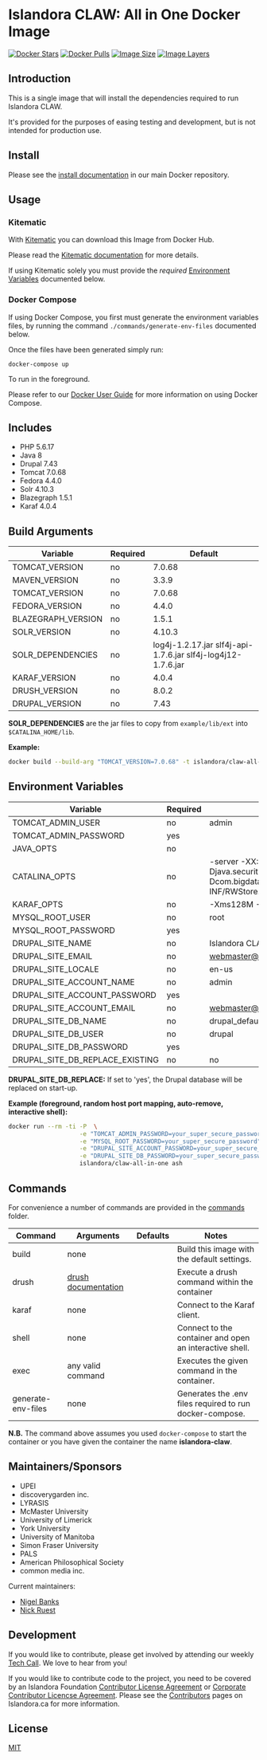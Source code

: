 # Islandora CLAW: All in One Docker Image

[![Docker Stars](https://img.shields.io/docker/stars/islandora/claw-all-in-one.svg)](https://hub.docker.com/r/islandora/claw-all-in-one/)
[![Docker Pulls](https://img.shields.io/docker/pulls/islandora/claw-all-in-one.svg)](https://hub.docker.com/r/islandora/claw-all-in-one/)
[![Image Size](https://img.shields.io/imagelayers/image-size/islandora/claw-all-in-one/latest.svg)](https://imagelayers.io/?images=islandora/claw-all-in-one:latest)
[![Image Layers](https://img.shields.io/imagelayers/layers/islandora/claw-all-in-one/latest.svg)](https://imagelayers.io/?images=islandora/claw-all-in-one:latest)

## Introduction

This is a single image that will install the dependencies required to run Islandora CLAW.

It's provided for the purposes of easing testing and development, but is not intended for production use. 

## Install

Please see the [install documentation](https://github.com/Islandora-CLAW/claw-docker/blob/master/docs/install-guide.md)
in our main Docker repository.

## Usage

### Kitematic

With [Kitematic](https://kitematic.com/) you can download this Image from Docker Hub.

Please read the [Kitematic documentation](https://docs.docker.com/kitematic/userguide/) for more details.

If using Kitematic solely you must provide the *required* [Environment Variables](#environment_variables) documented below.

### Docker Compose

If using Docker Compose, you first must generate the environment variables files, by running the command ```./commands/generate-env-files``` documented below.

Once the files have been generated simply run:

`docker-compose up`

To run in the foreground.

Please refer to our [Docker User Guide](https://github.com/Islandora-CLAW/claw-docker/blob/master/docs/docker-user-guide.md) for more information on using Docker Compose.

## Includes

* PHP 5.6.17
* Java 8
* Drupal 7.43
* Tomcat 7.0.68
* Fedora 4.4.0
* Solr 4.10.3
* Blazegraph 1.5.1
* Karaf 4.0.4

## Build Arguments

| Variable           | Required |                                                      Default |
|--------------------|----------|--------------------------------------------------------------|
| TOMCAT_VERSION     | no       |                                                       7.0.68 |
| MAVEN_VERSION      | no       |                                                        3.3.9 |
| TOMCAT_VERSION     | no       |                                                       7.0.68 |
| FEDORA_VERSION     | no       |                                                        4.4.0 |
| BLAZEGRAPH_VERSION | no       |                                                        1.5.1 |
| SOLR_VERSION       | no       |                                                       4.10.3 |
| SOLR_DEPENDENCIES  | no       | log4j-1.2.17.jar slf4j-api-1.7.6.jar slf4j-log4j12-1.7.6.jar |
| KARAF_VERSION      | no       |                                                        4.0.4 |
| DRUSH_VERSION      | no       |                                                        8.0.2 |
| DRUPAL_VERSION     | no       |                                                         7.43 |

**SOLR_DEPENDENCIES** are the jar files to copy from ```example/lib/ext``` into ```$CATALINA_HOME/lib```.

**Example:**
```bash
docker build --build-arg "TOMCAT_VERSION=7.0.68" -t islandora/claw-all-in-one .
```

## Environment Variables

| Variable                        | Required | Default                                                                                                                                                                                                                                                |
|---------------------------------|----------|--------------------------------------------------------------------------------------------------------------------------------------------------------------------------------------------------------------------------------------------------------|
| TOMCAT_ADMIN_USER               | no       | admin                                                                                                                                                                                                                                                  |
| TOMCAT_ADMIN_PASSWORD           | yes      |                                                                                                                                                                                                                                                        |
| JAVA_OPTS                       | no       |                                                                                                                                                                                                                                                        |
| CATALINA_OPTS                   | no       | -server -XX:+CMSClassUnloadingEnabled -Djava.awt.headless=true -Djava.security.egd=file:/dev/./urandom" -Dfcrepo.home=/mnt/fedora-data -Dcom.bigdata.rdf.sail.webapp.ConfigParams.propertyFile=/opt/tomcat/webapps/bigdata/WEB-INF/RWStore.properties" |
| KARAF_OPTS                      | no       | -Xms128M -Xmx512M -XX:+UnlockDiagnosticVMOptions -XX:+UnsyncloadClass                                                                                                                                                                                  |
| MYSQL_ROOT_USER                 | no       | root                                                                                                                                                                                                                                                   |
| MYSQL_ROOT_PASSWORD             | yes      |                                                                                                                                                                                                                                                        |
| DRUPAL_SITE_NAME                | no       | Islandora CLAW                                                                                                                                                                                                                                         |
| DRUPAL_SITE_EMAIL               | no       | webmaster@localhost.com                                                                                                                                                                                                                                |
| DRUPAL_SITE_LOCALE              | no       | en-us                                                                                                                                                                                                                                                  |
| DRUPAL_SITE_ACCOUNT_NAME        | no       | admin                                                                                                                                                                                                                                                  |
| DRUPAL_SITE_ACCOUNT_PASSWORD    | yes      |                                                                                                                                                                                                                                                        |
| DRUPAL_SITE_ACCOUNT_EMAIL       | no       | webmaster@localhost.com                                                                                                                                                                                                                                |
| DRUPAL_SITE_DB_NAME             | no       | drupal_default                                                                                                                                                                                                                                         |
| DRUPAL_SITE_DB_USER             | no       | drupal                                                                                                                                                                                                                                                 |
| DRUPAL_SITE_DB_PASSWORD         | yes      |                                                                                                                                                                                                                                                        |
| DRUPAL_SITE_DB_REPLACE_EXISTING | no       | no                                                                                                                                                                                                                                                     |

**DRUPAL_SITE_DB_REPLACE:** If set to 'yes', the Drupal database will be replaced on start-up. 

**Example (foreground, random host port mapping, auto-remove, interactive shell):**
```bash
docker run --rm -ti -P  \
                    -e "TOMCAT_ADMIN_PASSWORD=your_super_secure_password" \
                    -e "MYSQL_ROOT_PASSWORD=your_super_secure_password" \
                    -e "DRUPAL_SITE_ACCOUNT_PASSWORD=your_super_secure_password" \
                    -e "DRUPAL_SITE_DB_PASSWORD=your_super_secure_password" \
                    islandora/claw-all-in-one ash
```

## Commands

For convenience a number of commands are provided in the [commands](/commands) folder.

| Command            | Arguments                                              | Defaults | Notes                                                    |
|--------------------|--------------------------------------------------------|----------|----------------------------------------------------------|
| build              | none                                                   |          | Build this image with the default settings.              |
| drush              | [drush documentation](http://www.drush.org/en/master/) |          | Execute a drush command within the container             |
| karaf              | none                                                   |          | Connect to the Karaf client.                             |
| shell              | none                                                   |          | Connect to the container and open an interactive shell.  |
| exec               | any valid command                                      |          | Executes the given command in the container.             |
| generate-env-files | none                                                   |          | Generates the .env files required to run docker-compose. |

**N.B.** The command above assumes you used `docker-compose` to start the container or you have given the container the name **islandora-claw**.

## Maintainers/Sponsors

* UPEI
* discoverygarden inc.
* LYRASIS
* McMaster University
* University of Limerick
* York University
* University of Manitoba
* Simon Fraser University
* PALS
* American Philosophical Society
* common media inc.

Current maintainers:

* [Nigel Banks](https://github.com/nigelgbanks)
* [Nick Ruest](https://github.com/ruebot)

## Development

If you would like to contribute, please get involved by attending our weekly [Tech Call](https://github.com/Islandora-CLAW/CLAW/wiki). We love to hear from you!

If you would like to contribute code to the project, you need to be covered by an Islandora Foundation [Contributor License Agreement](http://islandora.ca/sites/default/files/islandora_cla.pdf) or [Corporate Contributor Licencse Agreement](http://islandora.ca/sites/default/files/islandora_ccla.pdf). Please see the [Contributors](http://islandora.ca/resources/contributors) pages on Islandora.ca for more information.

## License

[MIT](https://opensource.org/licenses/MIT)
